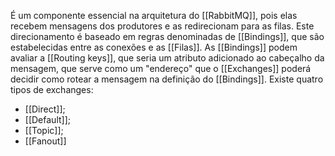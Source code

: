 É um componente essencial na arquitetura do [[RabbitMQ]], pois elas recebem mensagens dos produtores e as redirecionam para as filas. Este direcionamento é baseado em regras denominadas de [[Bindings]], que são estabelecidas entre as conexões e as [[Filas]]. As [[Bindings]] podem avaliar a [[Routing keys]], que seria um atributo adicionado ao cabeçalho da mensagem, que serve como um "endereço" que o [[Exchanges]] poderá decidir como rotear a mensagem na definição do [[Bindings]].
Existe quatro tipos de exchanges:
- [[Direct]];
- [[Default]];
- [[Topic]];
- [[Fanout]]